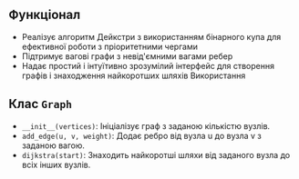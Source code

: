 ## Функціонал
- Реалізує алгоритм Дейкстри з використанням бінарного купа для ефективної роботи з пріоритетними чергами
- Підтримує вагові графи з невід'ємними вагами ребер
- Надає простий і інтуїтивно зрозумілий інтерфейс для створення графів і знаходження найкоротших шляхів
Використання


## Клас `Graph`
- `__init__(vertices)`: Ініціалізує граф з заданою кількістю вузлів.
- `add_edge(u, v, weight)`: Додає ребро від вузла u до вузла v з заданою вагою.
- `dijkstra(start)`: Знаходить найкоротші шляхи від заданого вузла до всіх інших вузлів.